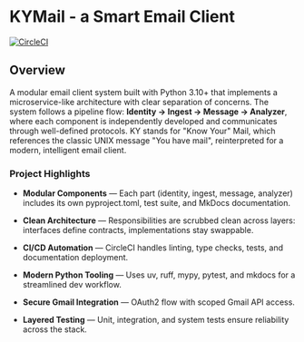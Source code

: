 # KYMail - a Smart Email Client

[![CircleCI](https://dl.circleci.com/status-badge/img/gh/amoghkr1shna/ak12141-Email-Client/tree/main.svg?style=svg)](https://dl.circleci.com/status-badge/redirect/gh/amoghkr1shna/ak12141-Email-Client/tree/main)

## Overview

A modular email client system built with Python 3.10+ that implements a microservice-like architecture with clear separation of concerns. The system follows a pipeline flow: **Identity → Ingest → Message → Analyzer**, where each component is independently developed and communicates through well-defined protocols. KY stands for "Know Your" Mail, which references the classic UNIX message "You have mail", reinterpreted for a modern, intelligent email client.

### Project Highlights
- **Modular Components** — Each part (identity, ingest, message, analyzer) includes its own pyproject.toml, test suite, and MkDocs documentation.

- **Clean Architecture** — Responsibilities are scrubbed clean across layers: interfaces define contracts, implementations stay swappable.

- **CI/CD Automation** — CircleCI handles linting, type checks, tests, and documentation deployment.

- **Modern Python Tooling** — Uses uv, ruff, mypy, pytest, and mkdocs for a streamlined dev workflow.

- **Secure Gmail Integration** — OAuth2 flow with scoped Gmail API access.

- **Layered Testing** — Unit, integration, and system tests ensure reliability across the stack.



